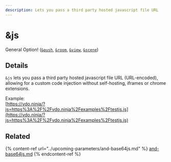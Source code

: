 ```yaml
---
description: Lets you pass a third party hosted javascript file URL
---
```


# \&js

General Option! ([`&push`](../../source-settings/push.md), [`&room`](../../general-settings/room.md), [`&view`](../view-parameters/view.md), [`&scene`](../view-parameters/scene.md))

## Details

`&js` lets you pass a third party hosted javascript file URL (URL-encoded), allowing for a custom code injection without self-hosting, iframes or chrome extensions.

Example:\
[https://vdo.ninja/?js=https%3A%2F%2Fvdo.ninja%2Fexamples%2Ftestjs.js](https://vdo.ninja/?js=https%3A%2F%2Fvdo.ninja%2Fexamples%2Ftestjs.js)

## Related

{% content-ref url="../upcoming-parameters/and-base64js.md" %}
[and-base64js.md](../upcoming-parameters/and-base64js.md)
{% endcontent-ref %}
